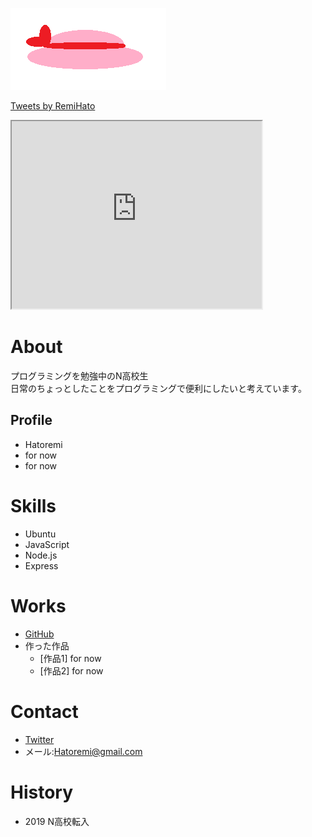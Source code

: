 ![誰かの帽子](rscap.png)

<a class="twitter-timeline" data-width="400" data-height="600" href="https://twitter.com/RemiHato?ref_src=twsrc%5Etfw">Tweets by RemiHato</a> <script async src="https://platform.twitter.com/widgets.js" charset="utf-8"></script>

<iframe src="https://www.openprocessing.org/sketch/825181/embed/" width="400" height="300"></iframe>

# About
プログラミングを勉強中のN高校生<br>
日常のちょっとしたことをプログラミングで便利にしたいと考えています。

## Profile
- Hatoremi
- for now
- for now

# Skills
- Ubuntu
- JavaScript
- Node.js
- Express

# Works
- [GitHub](https://github.com/Hatoremi)
- 作った作品
  - [作品1] for now
  - [作品2] for now

# Contact
- [Twitter](https://twitter.com/RemiHato)
- メール:Hatoremi@gmail.com

# History
- 2019 N高校転入
